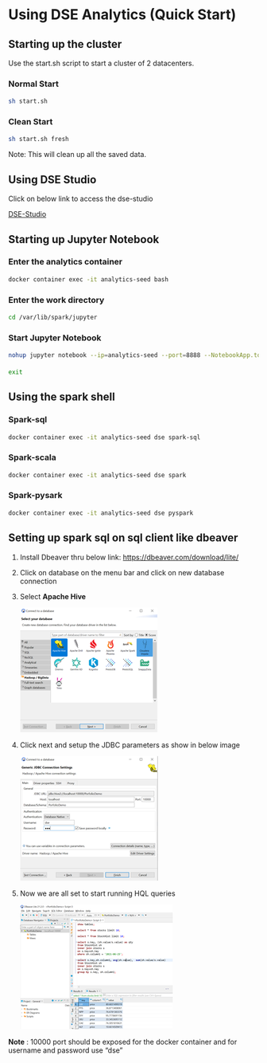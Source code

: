 # Using DSE Analytics (Quick Start)

## Starting up the cluster

Use the start.sh script to start a cluster of 2 datacenters.

### Normal Start

```bash
sh start.sh
```

### Clean Start

```bash
sh start.sh fresh
```

Note: This will clean up all the saved data.

## Using DSE Studio

Click on below link to access the dse-studio

[DSE-Studio](http://localhost:8080/)

## Starting up Jupyter Notebook

### Enter the analytics container

```bash
docker container exec -it analytics-seed bash
```

### Enter the work directory

```bash
cd /var/lib/spark/jupyter
```

### Start Jupyter Notebook

```bash
nohup jupyter notebook --ip=analytics-seed --port=8888 --NotebookApp.token='' --NotebookApp.password='' &

exit
```

## Using the spark shell

### Spark-sql

```bash
docker container exec -it analytics-seed dse spark-sql
```

### Spark-scala

```bash
docker container exec -it analytics-seed dse spark
```

### Spark-pysark

```bash
docker container exec -it analytics-seed dse pyspark
```

## Setting up spark sql on sql client like dbeaver

1. Install Dbeaver thru below link:
   <https://dbeaver.com/download/lite/>
2. Click on database on the menu bar and click on new database connection
3. Select **Apache Hive**

    ![Hive Setup](./resource/hive-setup.png)

4. Click next and setup the JDBC parameters as show in below image

    ![Connection String](./resource/hive-uri.png)

5. Now we are all set to start running HQL queries

    ![HQL](./resource/hql.png)

**Note** : 10000 port should be exposed for the docker container and for username and password use “dse”
